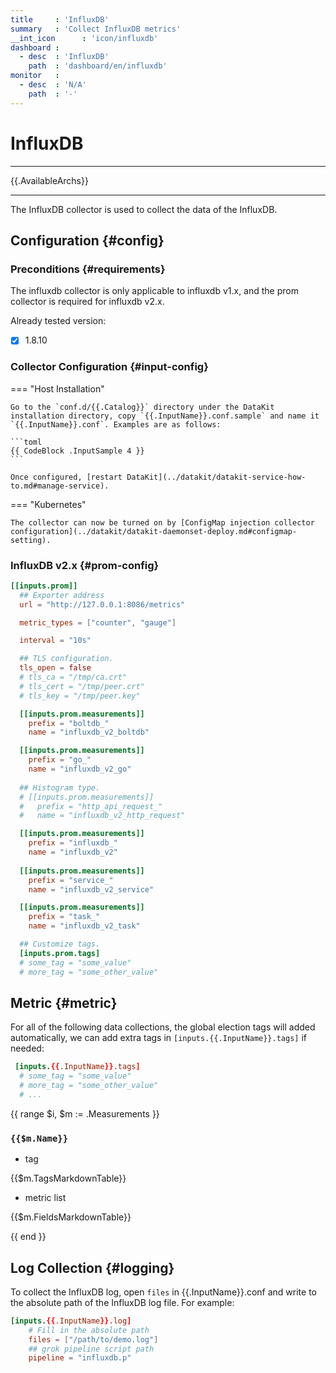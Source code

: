 ```yaml
---
title     : 'InfluxDB'
summary   : 'Collect InfluxDB metrics'
__int_icon      : 'icon/influxdb'
dashboard :
  - desc  : 'InfluxDB'
    path  : 'dashboard/en/influxdb'
monitor   :
  - desc  : 'N/A'
    path  : '-'
---
```


<!-- markdownlint-disable MD025 -->
# InfluxDB
<!-- markdownlint-enable -->

---

{{.AvailableArchs}}

---

The InfluxDB collector is used to collect the data of the InfluxDB.

## Configuration {#config}

### Preconditions {#requirements}

The influxdb collector is only applicable to influxdb v1.x, and the prom collector is required for influxdb v2.x.

Already tested version:

- [x] 1.8.10

### Collector Configuration {#input-config}

<!-- markdownlint-disable MD046 -->
=== "Host Installation"

    Go to the `conf.d/{{.Catalog}}` directory under the DataKit installation directory, copy `{{.InputName}}.conf.sample` and name it `{{.InputName}}.conf`. Examples are as follows:
    
    ```toml
    {{ CodeBlock .InputSample 4 }}
    ```
    
    Once configured, [restart DataKit](../datakit/datakit-service-how-to.md#manage-service).

=== "Kubernetes"

    The collector can now be turned on by [ConfigMap injection collector configuration](../datakit/datakit-daemonset-deploy.md#configmap-setting).
<!-- markdownlint-enable -->


### InfluxDB v2.x {#prom-config}

```toml
[[inputs.prom]]
  ## Exporter address
  url = "http://127.0.0.1:8086/metrics"

  metric_types = ["counter", "gauge"]

  interval = "10s"

  ## TLS configuration.
  tls_open = false
  # tls_ca = "/tmp/ca.crt"
  # tls_cert = "/tmp/peer.crt"
  # tls_key = "/tmp/peer.key"

  [[inputs.prom.measurements]]
    prefix = "boltdb_"
    name = "influxdb_v2_boltdb"

  [[inputs.prom.measurements]]
    prefix = "go_"
    name = "influxdb_v2_go"
  
  ## Histogram type.
  # [[inputs.prom.measurements]]
  #   prefix = "http_api_request_"
  #   name = "influxdb_v2_http_request"

  [[inputs.prom.measurements]]
    prefix = "influxdb_"
    name = "influxdb_v2"
  
  [[inputs.prom.measurements]]
    prefix = "service_"
    name = "influxdb_v2_service"

  [[inputs.prom.measurements]]
    prefix = "task_"
    name = "influxdb_v2_task" 

  ## Customize tags.
  [inputs.prom.tags]
  # some_tag = "some_value"
  # more_tag = "some_other_value"

```

## Metric {#metric}

For all of the following data collections, the global election tags will added automatically, we can add extra tags in `[inputs.{{.InputName}}.tags]` if needed:

``` toml
 [inputs.{{.InputName}}.tags]
  # some_tag = "some_value"
  # more_tag = "some_other_value"
  # ...
```

{{ range $i, $m := .Measurements }}

### `{{$m.Name}}`

- tag

{{$m.TagsMarkdownTable}}

- metric list

{{$m.FieldsMarkdownTable}}

{{ end }}

## Log Collection {#logging}

To collect the InfluxDB log, open `files` in {{.InputName}}.conf and write to the absolute path of the InfluxDB log file. For example:

```toml
[inputs.{{.InputName}}.log]
    # Fill in the absolute path
    files = ["/path/to/demo.log"] 
    ## grok pipeline script path
    pipeline = "influxdb.p"
```
